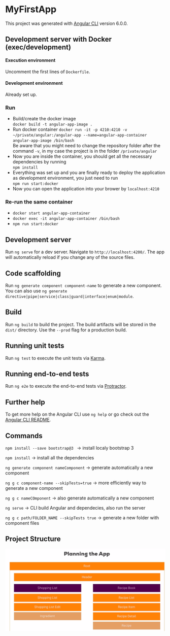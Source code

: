# MyFirstApp

This project was generated with [Angular CLI](https://github.com/angular/angular-cli) version 6.0.0.


## Development server with Docker (exec/development)

#### Execution environment
Uncomment the first lines of `Dockerfile`.

#### Development environment
Already set up.

### Run
* Build/create the docker image  
`docker build -t angular-app-image .`
* Run docker container
`docker run -it -p 4210:4210 -v ~/private/angular:/angular-app --name=angular-app-container angular-app-image /bin/bash`  
Be aware that you might need to change the repository folder after the command `-v`, in my case the project is in the folder `/private/angular`
* Now you are inside the container, you should get all the necessary dependencies by running  
`npm install`
* Everything was set up and you are finally ready to deploy the application as development environment, you just need to run   
`npm run start:docker`
* Now you can open the application into your brower by `localhost:4210`

### Re-run the same container
* `docker start angular-app-container`
* `docker exec -it angular-app-container /bin/bash`
* `npm run start:docker`

## Development server

Run `ng serve` for a dev server. Navigate to `http://localhost:4200/`. The app will automatically reload if you change any of the source files.

## Code scaffolding

Run `ng generate component component-name` to generate a new component. You can also use `ng generate directive|pipe|service|class|guard|interface|enum|module`.

## Build

Run `ng build` to build the project. The build artifacts will be stored in the `dist/` directory. Use the `--prod` flag for a production build.

## Running unit tests

Run `ng test` to execute the unit tests via [Karma](https://karma-runner.github.io).

## Running end-to-end tests

Run `ng e2e` to execute the end-to-end tests via [Protractor](http://www.protractortest.org/).

## Further help

To get more help on the Angular CLI use `ng help` or go check out the [Angular CLI README](https://github.com/angular/angular-cli/blob/master/README.md).

## Commands

`npm install --save bootstrap@3 ` -> install localy bootstrap 3

`npm install` -> install all the dependencies

`ng generate component nameComponent` -> generate automatically a new component

`ng g c component-name --skipTests=true` -> more efficiently way to generate a new component

`ng g c nameCOmponent` -> also generate automatically a new component

`ng serve` -> CLI build Angular and dependecies, also run the server

`ng g c path/FOLDER_NAME --skipTests true` -> generate a new folder with component files



 ## Project Structure

 ![Structure](https://github.com/gabrielduessmann/angular/blob/master/src/images/projectStructure.png)